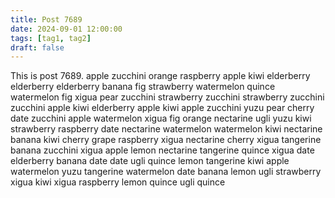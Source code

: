 ```yaml
---
title: Post 7689
date: 2024-09-01 12:00:00
tags: [tag1, tag2]
draft: false
---
```

This is post 7689.
apple
zucchini
orange
raspberry
apple
kiwi
elderberry
elderberry
elderberry
banana
fig
strawberry
watermelon
quince
watermelon
fig
xigua
pear
zucchini
strawberry
zucchini
strawberry
zucchini
zucchini
apple
kiwi
elderberry
apple
kiwi
apple
zucchini
yuzu
pear
cherry
date
zucchini
apple
watermelon
xigua
fig
orange
nectarine
ugli
yuzu
kiwi
strawberry
raspberry
date
nectarine
watermelon
watermelon
kiwi
nectarine
banana
kiwi
cherry
grape
raspberry
xigua
nectarine
cherry
xigua
tangerine
banana
zucchini
xigua
apple
lemon
nectarine
tangerine
quince
xigua
date
elderberry
banana
date
date
ugli
quince
lemon
tangerine
kiwi
apple
watermelon
yuzu
tangerine
watermelon
date
banana
lemon
ugli
strawberry
xigua
kiwi
xigua
raspberry
lemon
quince
ugli
quince
